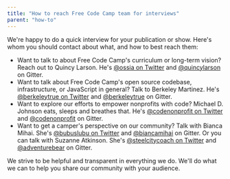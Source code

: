 ```yaml
---
title: "How to reach Free Code Camp team for interviews"
parent: "how-to"
---
```


We're happy to do a quick interview for your publication or show. Here's whom you should contact about what, and how to best reach them:

*   Want to talk to about Free Code Camp's curriculum or long-term vision? Reach out to Quincy Larson. He's [@ossia on Twitter](https://twitter.com/ossia) and [@quincylarson](/users/quincylarson) on Gitter.
*   Want to talk about Free Code Camp's open source codebase, infrastructure, or JavaScript in general? Talk to Berkeley Martinez. He's [@berkeleytrue on Twitter](https://twitter.com/berkeleytrue) and [@berkeleytrue](/users/berkeleytrue) on Gitter.
*   Want to explore our efforts to empower nonprofits with code? Michael D. Johnson eats, sleeps and breathes that. He's [@codenonprofit on Twitter](https://twitter.com/codenonprofit) and [@codenonprofit](/users/codenonprofit) on Gitter.
*   Want to get a camper's perspective on our community? Talk with Bianca Mihai. She's [@bubuslubu on Twitter](https://twitter.com/bubuslubu) and [@biancamihai](/users/biancamihai) on Gitter. Or you can talk with Suzanne Atkinson. She's [@steelcitycoach on Twitter](https://twitter.com/SteelCityCoach) and [@adventurebear](/users/adventurebear) on Gitter.

We strive to be helpful and transparent in everything we do. We'll do what we can to help you share our community with your audience.

